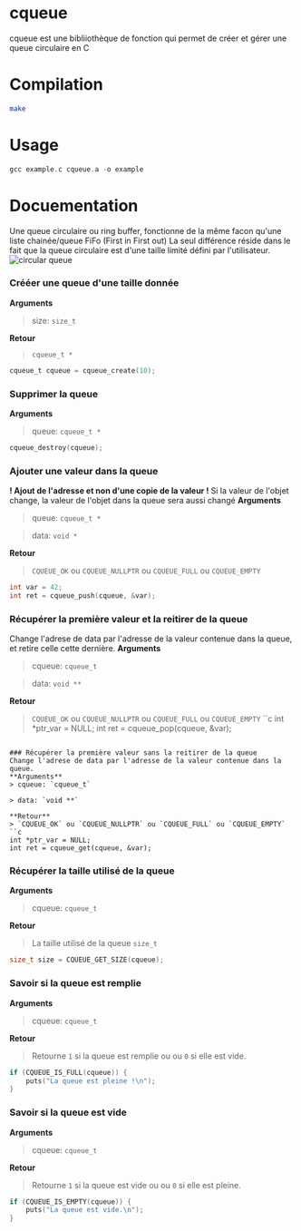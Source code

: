 # cqueue
cqueue est une bibliiothèque de fonction qui permet de créer et gérer une queue circulaire en C

# Compilation
```sh
make
```

# Usage
```c
gcc example.c cqueue.a -o example
```

# Docuementation
Une queue circulaire ou ring buffer, fonctionne de la même facon qu'une liste chainée/queue FiFo (First in First out)
La seul différence réside dans le fait que la queue circulaire est d'une taille limité défini par l'utilisateur. 
![circular queue](https://www.researchgate.net/profile/Turhan-Karadeniz-2/publication/44785694/figure/fig9/AS:669463758266368@1536624006002/Circular-Queue-Based-Buffer-Implementation-3.ppm)
### Crééer une queue d'une taille donnée
**Arguments**
> size: `size_t`

**Retour**
> `cqueue_t *`
```c
cqueue_t cqueue = cqueue_create(10);

```

### Supprimer la queue
**Arguments**
> queue: `cqueue_t *`
```c
cqueue_destroy(cqueue);
```

### Ajouter une valeur dans la queue
**! Ajout de l'adresse et non d'une copie de la valeur !**
Si la valeur de l'objet change, la valeur de l'objet dans la queue sera aussi changé 
**Arguments**
> queue: `cqueue_t *`

> data: `void *`

**Retour**
> `CQUEUE_OK` ou `CQUEUE_NULLPTR` ou `CQUEUE_FULL` ou `CQUEUE_EMPTY` 
```c
int var = 42;
int ret = cqueue_push(cqueue, &var);
```

### Récupérer la première valeur et la reitirer de la queue
Change l'adrese de data par l'adresse de la valeur contenue dans la queue, et retire celle cette dernière.
**Arguments**
> cqueue: `cqueue_t`

> data: `void **`

**Retour**
> `CQUEUE_OK` ou `CQUEUE_NULLPTR` ou `CQUEUE_FULL` ou `CQUEUE_EMPTY` 
``c
int *ptr_var = NULL;
int ret = cqueue_pop(cqueue, &var);
```

### Récupérer la première valeur sans la reitirer de la queue
Change l'adrese de data par l'adresse de la valeur contenue dans la queue.
**Arguments**
> cqueue: `cqueue_t`

> data: `void **`

**Retour**
> `CQUEUE_OK` ou `CQUEUE_NULLPTR` ou `CQUEUE_FULL` ou `CQUEUE_EMPTY` 
``c
int *ptr_var = NULL;
int ret = cqueue_get(cqueue, &var);
```

### Récupérer la taille utilisé de la queue
**Arguments**
> cqueue: `cqueue_t`

**Retour**
> La taille utilisé de la queue `size_t`
```c
size_t size = CQUEUE_GET_SIZE(cqueue);
```

### Savoir si la queue est remplie
**Arguments**
> cqueue: `cqueue_t`

**Retour**
> Retourne `1` si la queue est remplie ou ou `0` si elle est vide.
```c
if (CQUEUE_IS_FULL(cqueue)) {
    puts("La queue est pleine !\n");
}
```

### Savoir si la queue est vide
**Arguments**
> cqueue: `cqueue_t`

**Retour**
> Retourne `1` si la queue est vide ou ou `0` si elle est pleine.
```c
if (CQUEUE_IS_EMPTY(cqueue)) {
    puts("La queue est vide.\n");
}
```
